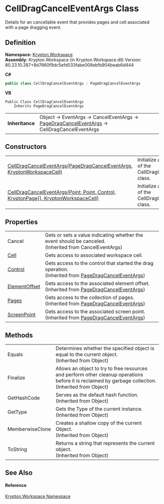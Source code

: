 # CellDragCancelEventArgs Class


Details for an cancellable event that provides pages and cell associated with a page dragging event.



## Definition
**Namespace:** <a href="0dbf488f-9676-a1e5-a949-1b4bcea03d52.md">Krypton.Workspace</a>  
**Assembly:** Krypton.Workspace (in Krypton.Workspace.dll) Version: 80.23.10.287+8d7660f9dc5efd033fabe008ebfb904beab6d444

**C#**
``` C#
public class CellDragCancelEventArgs : PageDragCancelEventArgs
```
**VB**
``` VB
Public Class CellDragCancelEventArgs
	Inherits PageDragCancelEventArgs
```

<table><tr><td><strong>Inheritance</strong></td><td>Object  →  EventArgs  →  CancelEventArgs  →  <a href="f4c96dc5-ef67-d08a-a0f9-ce78060f3713.md">PageDragCancelEventArgs</a>  →  CellDragCancelEventArgs</td></tr>
</table>



## Constructors
<table>
<tr>
<td><a href="dba1ef8d-9649-5425-670c-eccdb75a4ffb.md">CellDragCancelEventArgs(PageDragCancelEventArgs, KryptonWorkspaceCell)</a></td>
<td>Initialize a new instance of the CellDragCancelEventArgs class.</td></tr>
<tr>
<td><a href="0f5eb313-a6d7-518a-f922-3bac763f8c19.md">CellDragCancelEventArgs(Point, Point, Control, KryptonPage[], KryptonWorkspaceCell)</a></td>
<td>Initialize a new instance of the CellDragCancelEventArgs class.</td></tr>
</table>

## Properties
<table>
<tr>
<td>Cancel</td>
<td>Gets or sets a value indicating whether the event should be canceled.<br />(Inherited from CancelEventArgs)</td></tr>
<tr>
<td><a href="6d2fd666-357a-9fda-5c78-d19b7c79f5f2.md">Cell</a></td>
<td>Gets access to associated workspace cell.</td></tr>
<tr>
<td><a href="53b9797d-17c7-07c8-0e73-4a7981808dcf.md">Control</a></td>
<td>Gets access to the control that started the drag operation.<br />(Inherited from <a href="f4c96dc5-ef67-d08a-a0f9-ce78060f3713.md">PageDragCancelEventArgs</a>)</td></tr>
<tr>
<td><a href="64fa5646-36e5-b5ba-5e85-5c71515173fc.md">ElementOffset</a></td>
<td>Gets access to the associated element offset.<br />(Inherited from <a href="f4c96dc5-ef67-d08a-a0f9-ce78060f3713.md">PageDragCancelEventArgs</a>)</td></tr>
<tr>
<td><a href="f6982f67-1bfd-1ecc-a737-ee85fce497d0.md">Pages</a></td>
<td>Gets access to the collection of pages.<br />(Inherited from <a href="f4c96dc5-ef67-d08a-a0f9-ce78060f3713.md">PageDragCancelEventArgs</a>)</td></tr>
<tr>
<td><a href="769979de-0615-4caa-d19b-8cd0913c0ef8.md">ScreenPoint</a></td>
<td>Gets access to the associated screen point.<br />(Inherited from <a href="f4c96dc5-ef67-d08a-a0f9-ce78060f3713.md">PageDragCancelEventArgs</a>)</td></tr>
</table>

## Methods
<table>
<tr>
<td>Equals</td>
<td>Determines whether the specified object is equal to the current object.<br />(Inherited from Object)</td></tr>
<tr>
<td>Finalize</td>
<td>Allows an object to try to free resources and perform other cleanup operations before it is reclaimed by garbage collection.<br />(Inherited from Object)</td></tr>
<tr>
<td>GetHashCode</td>
<td>Serves as the default hash function.<br />(Inherited from Object)</td></tr>
<tr>
<td>GetType</td>
<td>Gets the Type of the current instance.<br />(Inherited from Object)</td></tr>
<tr>
<td>MemberwiseClone</td>
<td>Creates a shallow copy of the current Object.<br />(Inherited from Object)</td></tr>
<tr>
<td>ToString</td>
<td>Returns a string that represents the current object.<br />(Inherited from Object)</td></tr>
</table>

## See Also


#### Reference
<a href="0dbf488f-9676-a1e5-a949-1b4bcea03d52.md">Krypton.Workspace Namespace</a>  
